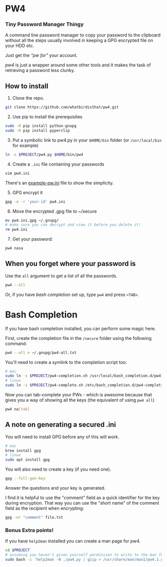 # PW4
### Tiny Password Manager Thingy

A command line password manager to copy your password to the clipboard
without all the steps usually involved in keeping a GPG encrypted file
on your HDD etc.

Just get the _"pw for"_ your account.

*pw4* is just a wrapper around some other tools and it makes the
task of retrieving a password less clunky.

## How to install
1. Clone the repo.

```bash
git clone https://github.com/whatbirdisthat/pw4.git
```

2. Use pip to install the prerequisites
    
```bash
sudo -H pip install python-gnupg
sudo -H pip install pyperclip
```

3. Put a symbolic link to pw4.py in your `$HOME/bin` folder (or `/usr/local/bin` for example)

```bash
ln -s $PROJECT/pw4.py $HOME/bin/pw4
```
        
4. Create a `.ini` file containing your passwords
        
```bash
vim pw4.ini
```
        
There's an [example-pw.ini](example-pw.ini) file to show the simplicity.
        
5. GPG encrypt it
        
```bash
gpg -e -r 'your-id' pw4.ini
```

6. Move the encrypted .gpg file to ~/secure

```bash
mv pw4.ini.gpg ~/.gnupg/
# make sure you can decrypt and view it before you delete it!
rm pw4.ini
```

7. Get your password:

```bash
pw4 nasa
```

## When you forget where your password is
Use the `all` argument to get a list of all the passwords.

```bash
pw4 --all
```

Or, if you have _bash completion_ set up, type `pw4` and press `<TAB>`.

# Bash Completion

If you have bash completion installed, you can perform some magic here.

First, create the completion file in the `/secure` folder using the following command:

```bash
pw4 --all > ~/.gnupg/pw4-all.txt
```

You'll need to create a symlink to the completion script too:
```bash
# mac
sudo ln -s $PROJECT/pw4-completion.sh /usr/local/bash_completion.d/pw4-completion
# linux
sudo ln -s $PROJECT/pw4-complete.sh /etc/bash_completion.d/pw4-completion
```

Now you can tab-complete your PWs - which is awesome because that
gives you a way of showing all the keys (the equivalent of using `pw4 all`)

```bash
pw4 na[tab]
```


## A note on generating a secured .ini
You will need to install GPG before any of this will work.
```bash
# mac
brew install gpg
# linux
sudo apt install gpg
```
You will also need to create a key (if you need one).
```bash
gpg --full-gen-key
```
Answer the questions and your key is generated.

I find it is helpful to use the "comment" field as a quick identifier
for the key during encryption. That way you can use the "short name"
of the comment field as the recipient when encrypting:
```bash
gpg -er "comment" file.txt
```

### Bonus Extra points!
If you have `help2man` installed you can create a man page for pw4.
```bash
cd $PROJECT
# assuming you haven't given yourself permission to write to the man folders
sudo bash -c 'help2man -N ./pw4.py | gzip > /usr/share/man/man1/pw4.1.gz'
```
